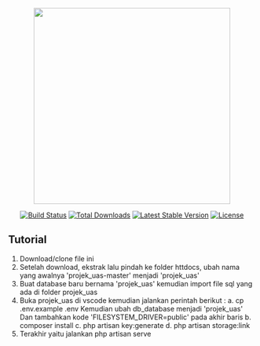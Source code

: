 <p align="center"><a href="https://laravel.com" target="_blank"><img src="https://raw.githubusercontent.com/laravel/art/master/logo-lockup/5%20SVG/2%20CMYK/1%20Full%20Color/laravel-logolockup-cmyk-red.svg" width="400"></a></p>

<p align="center">
<a href="https://travis-ci.org/laravel/framework"><img src="https://travis-ci.org/laravel/framework.svg" alt="Build Status"></a>
<a href="https://packagist.org/packages/laravel/framework"><img src="https://img.shields.io/packagist/dt/laravel/framework" alt="Total Downloads"></a>
<a href="https://packagist.org/packages/laravel/framework"><img src="https://img.shields.io/packagist/v/laravel/framework" alt="Latest Stable Version"></a>
<a href="https://packagist.org/packages/laravel/framework"><img src="https://img.shields.io/packagist/l/laravel/framework" alt="License"></a>
</p>

## Tutorial

1. Download/clone file ini
2. Setelah download, ekstrak lalu pindah ke folder httdocs, ubah nama yang awalnya 'projek_uas-master' menjadi 'projek_uas'
3. Buat database baru bernama 'projek_uas' kemudian import file sql yang ada di folder projek_uas
3. Buka projek_uas di vscode kemudian jalankan perintah berikut :
        a. cp .env.example .env 
        Kemudian ubah db_database menjadi 'projek_uas' Dan tambahkan kode 'FILESYSTEM_DRIVER=public' pada akhir baris 
        b. composer install 
        c. php artisan key:generate
        d. php artisan storage:link
4. Terakhir yaitu jalankan php artisan serve
